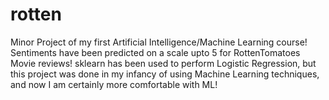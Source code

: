 # rotten
Minor Project of my first Artificial Intelligence/Machine Learning course!
Sentiments have been predicted on a scale upto 5 for RottenTomatoes Movie reviews!
sklearn has been used to perform Logistic Regression, but this project was done in my infancy of using Machine Learning techniques, and now I am certainly more comfortable with ML!

